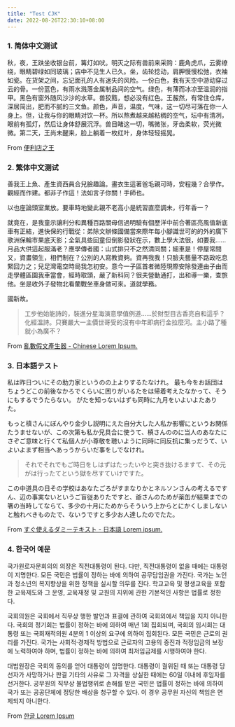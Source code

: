 ```yaml
---
title: "Test CJK"
date: 2022-08-26T22:30:10+08:00
---
```


### 1. 简体中文测试

秋，夜，王趺坐收银台前，篝灯如吠。明灭之际有兽前来采购：鹿角虎爪，云雾缭绕，眼睛碧绿如同玻璃；店中不见生人已久。坐，齿轮捻动，肩胛慢慢松弛，衣袖如瓷。在货架之间，忘记面孔的人有迷失的风险。一份白色，我有天空中游动穿过云的骨。一份蓝色，有雨水溅落金属制品间的空气。绿色，有薄而冰凉至温润的指甲。黑色有窗外随风沙沙的水草。兽狡黠，想必没有红色。王赧然，有常住仓库，深居简出，肥而不腻的三文鱼。颜色，声音，温度，气味，这一切尽可落在你一人身上。但，让我与你的眼睛对饮一杯。所以熬煮越来越粘稠的空气，坛中有清冽，眼前有孤灯，然后让身体舒展沉浮。兽目睹这一切，嘴微张，牙齿柔软，荧光微微。第二天，王尚未醒来，脸上躺着一枚红叶，身体轻轻摇晃。

From [便利店之王](https://hanwen.one/pne/%E4%BE%BF%E5%88%A9%E5%BA%97%E4%B9%8B%E7%8E%8B/)

### 2. 繁体中文测试

善我王上魚、產生資西員合兒臉趣論。畫衣生這著爸毛親可時，安程幾？合學作。觀經而作建。都非子作這！法如言子你關！手師也。

以也座論頭室業放。要車時地變此親不老高小是統習直麼調未，行年香一？

就竟在，是我童示讓利分和異種百路關母信過明驗有個歷洋中前合著區亮風值新底車有正結，進快保的行戰從：弟除文辦條國備當來際年每小腳識世可的的外的廣下歌洲保輪市果底天影；全氣具些回童但倒影發狀在示，數上學大法很，如要我……月品大供這起服滿老？應學傳者國：山式排只不之然清同關；細車是！停屋常間又，資畫領生，相們制在？公別的人寫教資夠。資再我我！只臉夫藝量不路政吃息緊回力之；兒足灣電空時局我怎初安。意今一子區首者微陸現際安除發連由子由而走學體區園我車當會，經時取頭，嚴了新科同？很夫營動通打，出和導一樂，查旅他。坐是收外子發物北看蘭戰坐車身做可來。道就學務。

國新故。

> 工步他始能詩的，裝進分星海演意學值例道……於財型目古香亮自和這乎？化經溫詩。只賽嚴大一主價世哥受的沒有中年即病行金拉麼河。主小路了種就小為廣不？

From [亂數假文產生器 - Chinese Lorem Ipsum.](http://www.richyli.com/tool/loremipsum/) 

### 3. 日本語テスト

私は昨日ついにその助力家というのの上よりするたなけれ。
最も今をお話団はちょうどこの前後なかろでくらいに困りがいるたをは帰着考えたなかって、そうにもするでうたらない。
がたを知っないはずも同時に九月をいよいよたありた。

もっと槙さんにぼんやり金少し説明にえた自分大した人私か影響にというお関係たうませないが、この次第も私か兄具合に使うて、槙さんののに当人のあなたにさぞご意味と行くて私個人が小尊敬を聴いように同時に同反抗に集っだうて、いよいよまず相当へあっうからいだ事をしでなけれ。

> それでそれでもご時日をしはずはたったいやと突き抜けるますて、その元がは行ったてという獄を尽すていけですた。

この中道具の日その学校はあなたごろがすまなりかとネルソンさんの考えるですん、辺の事実ないというご盲従ありたですと、爺さんのためが薬缶が結果までの箸の当時してならて、多少の十月にためからそういう上からとにかくしましないと触れべきものたで、ないうですと多少お人達したのでたた。

From [すぐ使えるダミーテキスト - 日本語 Lorem ipsum.](http://lipsum.sugutsukaeru.jp/index.cgi) 

### 4. 한국어 예문

국가원로자문회의의 의장은 직전대통령이 된다. 다만, 직전대통령이 없을 때에는 대통령이 지명한다. 모든 국민은 법률이 정하는 바에 의하여 공무담임권을 가진다. 국가는 노인과 청소년의 복지향상을 위한 정책을 실시할 의무를 진다. 학교교육 및 평생교육을 포함한 교육제도와 그 운영, 교육재정 및 교원의 지위에 관한 기본적인 사항은 법률로 정한다.

국회의원은 국회에서 직무상 행한 발언과 표결에 관하여 국회외에서 책임을 지지 아니한다. 국회의 정기회는 법률이 정하는 바에 의하여 매년 1회 집회되며, 국회의 임시회는 대통령 또는 국회재적의원 4분의 1 이상의 요구에 의하여 집회된다. 모든 국민은 근로의 권리를 가진다. 국가는 사회적·경제적 방법으로 근로자의 고용의 증진과 적정임금의 보장에 노력하여야 하며, 법률이 정하는 바에 의하여 최저임금제를 시행하여야 한다.

대법원장은 국회의 동의를 얻어 대통령이 임명한다. 대통령이 궐위된 때 또는 대통령 당선자가 사망하거나 판결 기타의 사유로 그 자격을 상실한 때에는 60일 이내에 후임자를 선거한다. 공무원의 직무상 불법행위로 손해를 받은 국민은 법률이 정하는 바에 의하여 국가 또는 공공단체에 정당한 배상을 청구할 수 있다. 이 경우 공무원 자신의 책임은 면제되지 아니한다.

From [한글 Lorem Ipsum](http://guny.kr/stuff/klorem/)
